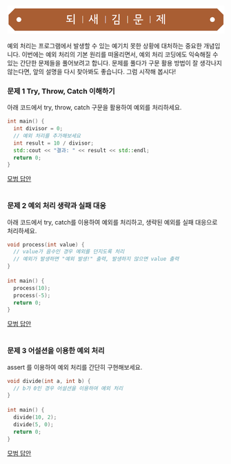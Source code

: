 ![](../../images/exercise_title.png "되새김문제")

예외 처리는 프로그램에서 발생할 수 있는 예기치 못한 상황에 대처하는 중요한 개념입니다.
이번에는 예외 처리의 기본 원리를 떠올리면서, 예외 처리 코딩에도 익숙해질 수 있는 간단한 문제들을 풀어보려고 합니다.
문제를 풀다가 구문 활용 방법이 잘 생각나지 않는다면, 앞의 설명을 다시 찾아봐도 좋습니다. 그럼 시작해 봅시다!

### 문제 1 Try, Throw, Catch 이해하기
아래 코드에서 try, throw, catch 구문을 활용하여 예외를 처리하세요.
```cpp
int main() {
  int divisor = 0;
  // 예외 처리를 추가해보세요
  int result = 10 / divisor;
  std::cout << "결과: " << result << std::endl;
  return 0;
}
```

[모범 답안](https://github.com/mystous/DoItCPP/tree/main/exercise/ch05/solution_01.md "문제 1번 정답")
<br /><br />

### 문제 2 예외 처리 생략과 실패 대응
아래 코드에서 try, catch를 이용하여 예외를 처리하고, 생략된 예외를 실패 대응으로 처리하세요.
```cpp
void process(int value) {
  // value가 음수인 경우 예외를 던지도록 처리
  // 예외가 발생하면 "예외 발생!" 출력, 발생하지 않으면 value 출력
}

int main() {
  process(10);
  process(-5);
  return 0;
}
```

[모범 답안](https://github.com/mystous/DoItCPP/tree/main/exercise/ch05/solution_02.md "문제 2번 정답")
<br /><br />

### 문제 3 어설션을 이용한 예외 처리
assert 를 이용하여 예외 처리를 간단히 구현해보세요.

```cpp
void divide(int a, int b) {
  // b가 0인 경우 어설션을 이용하여 예외 처리
}

int main() {
  divide(10, 2);
  divide(5, 0);
  return 0;
}
```

[모범 답안](https://github.com/mystous/DoItCPP/tree/main/exercise/ch05/solution_03.md "문제 3번 정답")
<br /><br />
